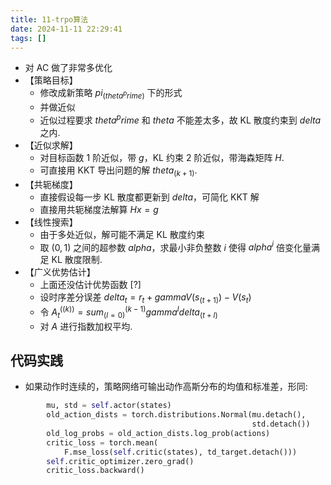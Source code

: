 ```yaml
---
title: 11-trpo算法
date: 2024-11-11 22:29:41
tags: []
---
```

- 对 AC 做了非常多优化
- 【策略目标】
    - 修改成新策略 $pi_(theta^prime)$ 下的形式
    - 并做近似
    - 近似过程要求 $theta^prime$ 和 $theta$ 不能差太多，故 KL 散度约束到 $delta$ 之内.
- 【近似求解】 
    - 对目标函数 1 阶近似，带 $g$，KL 约束 2 阶近似，带海森矩阵 $H$.
    - 可直接用 KKT 导出问题的解 $theta_(k + 1)$.
- 【共轭梯度】
    - 直接假设每一步 KL 散度都更新到 $delta$，可简化 KKT 解
    - 直接用共轭梯度法解算  $H x = g$
- 【线性搜索】
    - 由于多处近似，解可能不满足 KL 散度约束
    - 取 $(0, 1)$ 之间的超参数 $alpha$，求最小非负整数 $i$ 使得 $alpha^i$ 倍变化量满足 KL 散度限制.
- 【广义优势估计】
    - 上面还没估计优势函数 [?]
    - 设时序差分误差 $delta_t = r_t + gamma V(s_(t + 1)) - V(s_t)$
    - 令 $A_t^((k)) = sum_(l = 0)^(k - 1) gamma^l delta_(t + l)$
    - 对 $A$ 进行指数加权平均.

## 代码实践

- 如果动作时连续的，策略网络可输出动作高斯分布的均值和标准差，形同:

```py
        mu, std = self.actor(states)
        old_action_dists = torch.distributions.Normal(mu.detach(),
                                                      std.detach())
        old_log_probs = old_action_dists.log_prob(actions)
        critic_loss = torch.mean(
            F.mse_loss(self.critic(states), td_target.detach()))
        self.critic_optimizer.zero_grad()
        critic_loss.backward()
```
